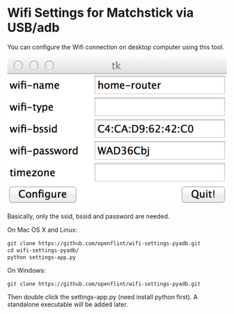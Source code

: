 Wifi Settings for Matchstick via USB/adb
========

You can configure the Wifi connection on desktop computer using this tool.

[![Figure 1](./assets/screenshot.png)](./assets/screenshot.png)

Basically, only the ssid, bssid and password are needed.

On Mac OS X and Linux:
```
git clone https://github.com/openflint/wifi-settings-pyadb.git
cd wifi-settings-pyadb/
python settings-app.py
```

On Windows:
```
git clone https://github.com/openflint/wifi-settings-pyadb.git
```
Then double click the settings-app.py (need install python first). A standalone executable will be added later.


